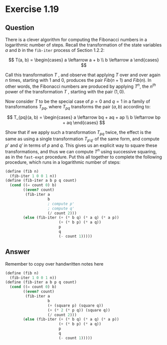 # Exercise 1.19

## Question

There is a clever algorithm for computing the Fibonacci numbers in a logarithmic number of steps. Recall the transformation of the state variables $a$ and $b$ in the `fib-iter` process of Section 1.2.2:

$$
T(a, b) =
\begin{cases}
a \leftarrow a + b \\
b \leftarrow a
\end{cases}
$$

Call this transformation $T$ , and observe that applying $T$ over and over again $n$ times, starting with $1$ and $0$, produces the pair $Fib(n + 1)$ and $Fib(n)$. In other words, the Fibonacci numbers are produced by applying $T^n$, the $n^{th}$ power of the transformation $T$ , starting with the pair $(1, 0)$.

Now consider $T$ to be the special case of $p = 0$ and $q = 1$ in a family of transformations $T_{pq}$, where $T_{pq}$ transforms the pair $(a, b)$
according to:

$$
T_{pq}(a, b) =
\begin{cases}
a \leftarrow bq + aq + ap \\
b \leftarrow bp + aq
\end{cases}
$$

Show that if we apply such a transformation $T_{pq}$ twice, the effect is the same as using a single transformation $T_{p'q′}$ of the same form, and compute $p′$ and $q′$ in terms of $p$ and $q$. This gives us an explicit way to square these transformations, and thus we can compute $T^n$ using successive squaring, as in the `fast-expt` procedure. Put this all together to complete the following procedure, which runs in a logarithmic number of steps:

```scheme
(define (fib n)
  (fib-iter 1 0 0 1 n))
(define (fib-iter a b p q count)
  (cond ((= count 0) b)
        ((even? count)
         (fib-iter a
                   b
                   ; compute p'
                   ; compute q'
                   (/ count 2)))
        (else (fib-iter (+ (* b q) (* a q) (* a p))
                        (+ (* b p) (* a q))
                        p
                        q
                        (- count 1)))))
```

## Answer

Remember to copy over handwritten notes here

```scheme
(define (fib n)
  (fib-iter 1 0 0 1 n))
(define (fib-iter a b p q count)
  (cond ((= count 0) b)
        ((even? count)
         (fib-iter a
                   b
                   (+ (square p) (square q))
                   (+ (* 2 (* p q)) (square q))
                   (/ count 2)))
        (else (fib-iter (+ (* b q) (* a q) (* a p))
                        (+ (* b p) (* a q))
                        p
                        q
                        (- count 1)))))
```
